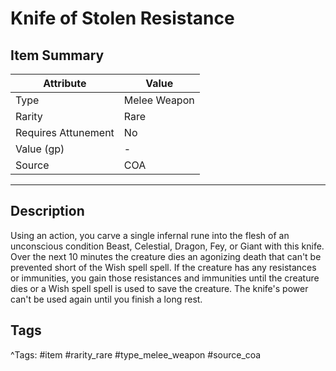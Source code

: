 # Knife of Stolen Resistance

## Item Summary

| Attribute            | Value                        |
|----------------------|------------------------------|
| Type                 | Melee Weapon |
| Rarity               | Rare             |
| Requires Attunement  | No                |
| Value (gp)           | -    |
| Source               | COA |

---

## Description

Using an action, you carve a single infernal rune into the flesh of an unconscious condition Beast, Celestial, Dragon, Fey, or Giant with this knife. Over the next 10 minutes the creature dies an agonizing death that can't be prevented short of the Wish spell spell. If the creature has any resistances or immunities, you gain those resistances and immunities until the creature dies or a Wish spell spell is used to save the creature. The knife's power can't be used again until you finish a long rest.

## Tags

^Tags: #item #rarity_rare #type_melee_weapon #source_coa